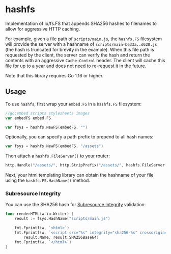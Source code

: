 hashfs
======

Implementation of io/fs.FS that appends SHA256 hashes to filenames to allow for
aggressive HTTP caching.

For example, given a file path of `scripts/main.js`, the `hashfs.FS`
filesystem will provide the server with a hashname of
`scripts/main-b633a..d628.js` (the hash is truncated for brevity in the example). When
this file path is requested by the client, the server can verify the hash and
return the contents with an aggressive `Cache-Control` header. The client will
cache this file for up to a year and does not need to re-request it in the
future.

Note that this library requires Go 1.16 or higher.


## Usage

To use `hashfs`, first wrap your `embed.FS` in a `hashfs.FS` filesystem:

```go
//go:embed scripts stylesheets images
var embedFS embed.FS

var fsys = hashfs.NewFS(embedFS, "")
```

Optionally, you can specify a path prefix to prepend to all hash names:

```go
var fsys = hashfs.NewFS(embedFS, "/assets")
```

Then attach a `hashfs.FileServer()` to your router:

```go
http.Handle("/assets/", http.StripPrefix("/assets/", hashfs.FileServer(fsys)))
```

Next, your html templating library can obtain the hashname of your file using
the `hashfs.FS.HashName()` method.

### Subresource Integrity

You can use the SHA256 hash for [Subresource Integrity](https://developer.mozilla.org/en-US/docs/Web/Security/Subresource_Integrity) validation:

```go
func renderHTML(w io.Writer) {
	result := fsys.HashName("scripts/main.js")

	fmt.Fprintf(w, `<html>`)
	fmt.Fprintf(w, `<script src="%s" integrity="sha256-%s" crossorigin="anonymous"></script>`,
		result.Name, result.SHA256Base64)
	fmt.Fprintf(w, `</html>`)
}
```
